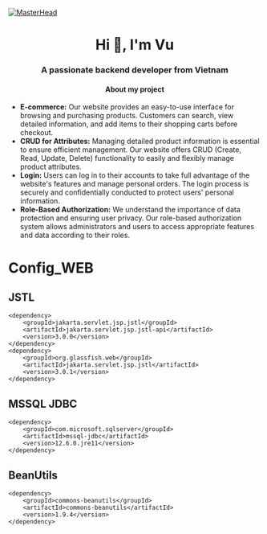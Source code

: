 [![MasterHead](https://static.wixstatic.com/media/809ab6_83a1f7749ff041608a3443cf551658ac~mv2.gif)](https://github.com/VuScriptMasterForge)
<h1 align="center">Hi 👋, I'm Vu</h1>
<h3 align="center">A passionate backend developer from Vietnam</h3>
<h4 align="center">About my project</h4>

- **E-commerce:** Our website provides an easy-to-use interface for browsing and purchasing products. Customers can search, view detailed information, and add items to their shopping carts before checkout.
- **CRUD for Attributes:** Managing detailed product information is essential to ensure efficient management. Our website offers CRUD (Create, Read, Update, Delete) functionality to easily and flexibly manage product attributes.
- **Login:** Users can log in to their accounts to take full advantage of the website's features and manage personal orders. The login process is securely and confidentially conducted to protect users' personal information.
- **Role-Based Authorization:** We understand the importance of data protection and ensuring user privacy. Our role-based authorization system allows administrators and users to access appropriate features and data according to their roles.

# Config_WEB
## JSTL 
```
<dependency>
    <groupId>jakarta.servlet.jsp.jstl</groupId>
    <artifactId>jakarta.servlet.jsp.jstl-api</artifactId>
    <version>3.0.0</version>
</dependency>
<dependency>
    <groupId>org.glassfish.web</groupId>
    <artifactId>jakarta.servlet.jsp.jstl</artifactId>
    <version>3.0.1</version>
</dependency>
```

## MSSQL JDBC
``` 
<dependency>
    <groupId>com.microsoft.sqlserver</groupId>
    <artifactId>mssql-jdbc</artifactId>
    <version>12.6.0.jre11</version>
</dependency>
```

## BeanUtils
```
<dependency>
    <groupId>commons-beanutils</groupId>
    <artifactId>commons-beanutils</artifactId>
    <version>1.9.4</version>
</dependency>

```
